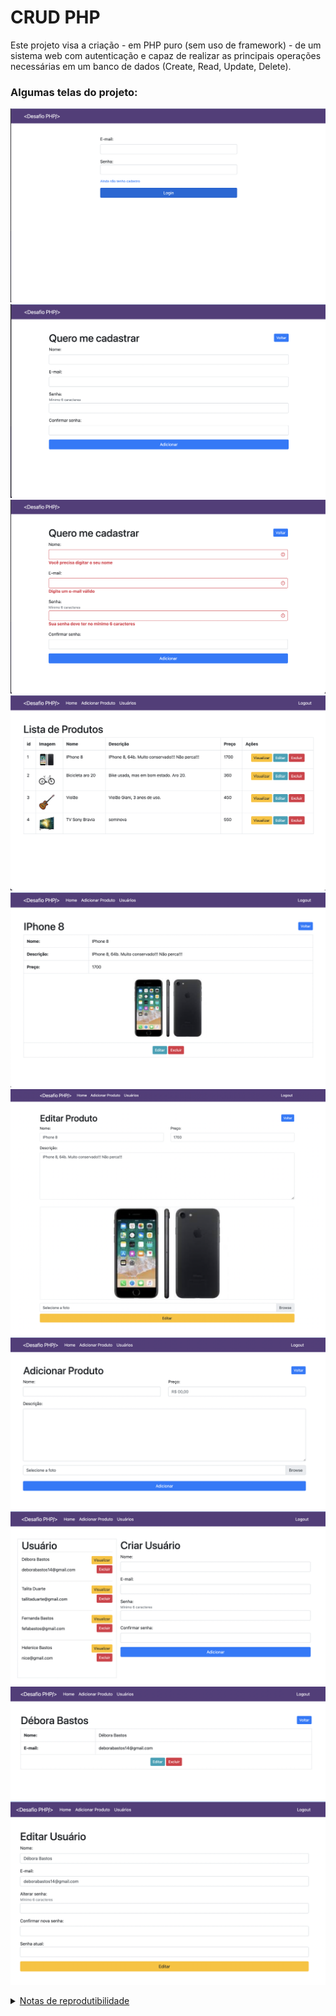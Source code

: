# CRUD PHP

Este projeto visa a criação - em PHP puro (sem uso de framework) - de um sistema web com autenticação e capaz de realizar as principais operações necessárias em um banco de dados (Create, Read, Update, Delete).

### Algumas telas do projeto:

![alt text](./screen/Screen%20Shot%202023-02-03%20at%2000.15.26.png)
![alt text](./screen/Screen%20Shot%202023-02-03%20at%2000.15.40.png)
![alt text](./screen/Screen%20Shot%202023-02-03%20at%2000.15.51.png)
![alt text](./screen/Screen%20Shot%202023-02-03%20at%2000.16.08.png)
![alt text](./screen/Screen%20Shot%202023-02-03%20at%2000.16.20.png)
![alt text](./screen/Screen%20Shot%202023-02-03%20at%2000.16.59.png)
![alt text](./screen/Screen%20Shot%202023-02-03%20at%2000.17.16.png)
![alt text](./screen/Screen%20Shot%202023-02-03%20at%2000.17.24.png)
![alt text](./screen/Screen%20Shot%202023-02-03%20at%2000.17.30.png)
![alt text](./screen/Screen%20Shot%202023-02-03%20at%2000.17.38.png)

<details>
<summary><ins>Notas de reprodutibilidade</ins></summary>
<p>
Para que o sistema de cadastro funcione, após clonar o repositório é necessário verificar se todos os arquivos têm permissão para ler, escrever e executar <code>(`ls -la`)</code>.

Caso não tenham permissão, pode ser dada usando <code>`chmod 777 *`</code>
</p>
</details>
